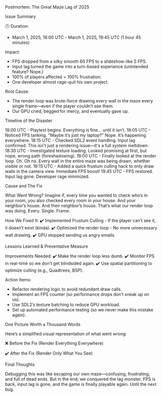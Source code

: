 Postmortem: The Great Maze Lag of 2025


Issue Summary

🕒 Duration: 
- March 1, 2025, 18:00 UTC - March 1, 2025, 19:45 UTC (1 hour 45 minutes)

Impact:
- FPS dropped from a silky smooth 60 FPS to a slideshow-like 5 FPS.
- Input lag turned the game into a turn-based experience (unintended feature? Nope.)
- 100% of players affected = 100% frustration.
- One developer almost rage-quit his own project.

Root Cause:
- The render loop was brute-force drawing every wall in the maze every single frame—even if the player couldn’t see them.
- Our GPU cried, begged for mercy, and eventually gave up.


Timeline of the Disaster

18:00 UTC - Playtest begins. Everything is fine… until it isn’t.
18:05 UTC - Noticed FPS tanking. "Maybe it’s just my laptop?" Nope. It’s happening everywhere.
18:15 UTC - Checked SDL2 event handling. Input lag confirmed. This isn't just a rendering issue—it's a full system meltdown.
18:30 UTC - Investigated texture loading. Looked promising at first, but nope, wrong path (foreshadowing).
19:00 UTC - Finally looked at the render loop. Oh. Oh no. Every wall in the entire maze was being drawn, whether visible or not.
19:15 UTC - Added a quick frustum culling hack to only draw walls in the camera view. Immediate FPS boost!
19:45 UTC - FPS restored. Input lag gone. Developer rage minimized.


Cause and The Fix

What Went Wrong?
Imagine if, every time you wanted to check who’s in your room, you also checked every room in your house. And your neighbor’s house. And their neighbor’s house.
That’s what our render loop was doing. Every. Single. Frame.

How We Fixed It:
✔️ Implemented Frustum Culling - If the player can’t see it, it doesn’t exist (kinda).
✔️ Optimized the render loop - No more unnecessary wall drawing.
✔️ GPU stopped sending us angry emails.


Lessons Learned & Preventative Measure

Improvements Needed:
✔️ Make the render loop less dumb.
✔️ Monitor FPS in real-time so we don’t get blindsided again.
✔️ Use spatial partitioning to optimize culling (e.g., Quadtrees, BSP).

Action Items:
- Refactor rendering logic to avoid redundant draw calls.
- Implement an FPS counter (so performance drops don’t sneak up on us).
- Use SDL2’s texture batching to reduce GPU workload.
- Set up automated performance testing (so we never make this mistake again).


One Picture Worth a Thousand Words

Here’s a simplified visual representation of what went wrong:


❌ Before the Fix (Render Everything Everywhere)



✔️ After the Fix (Render Only What You See)




Final Thoughts

Debugging this was like escaping our own maze—confusing, frustrating, and full of dead ends. But in the end, we conquered the lag monster.
FPS is back, input lag is gone, and the game is finally playable again. Until the next bug. 
